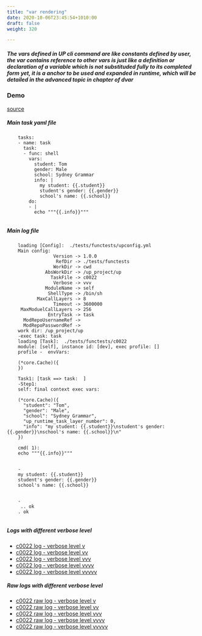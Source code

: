 ```yaml
---
title: "var rendering"
date: 2020-10-06T23:45:54+1010:00
draft: false
weight: 320

---
```


##### The vars defined in UP cli command are like constants defined by user, the var contains reference to other vars is just like a definition or declaration of a variable which is not substituded fully to its completed form yet, it is a anchor to be used and expanded in runtime, which will be detailed in the advanced topic in chapter of dvar


### Demo








[source](https://github.com/upcmd/up/blob/master/tests/functests/c0022.yml)

##### Main task yaml file
```
    tasks:
    - name: task
      task:
      - func: shell
        vars:
          student: Tom
          gender: Male
          school: Sydney Grammar
          info: |
            my student: {{.student}}
            student's gender: {{.gender}}
            school's name: {{.school}}
        do:
        - |
          echo """{{.info}}"""
    
```
##### Main log file
```
    loading [Config]:  ./tests/functests/upconfig.yml
    Main config:
                 Version -> 1.0.0
                  RefDir -> ./tests/functests
                 WorkDir -> cwd
              AbsWorkDir -> /up_project/up
                TaskFile -> c0022
                 Verbose -> vvv
              ModuleName -> self
               ShellType -> /bin/sh
           MaxCallLayers -> 8
                 Timeout -> 3600000
     MaxModuelCallLayers -> 256
               EntryTask -> task
      ModRepoUsernameRef -> 
      ModRepoPasswordRef -> 
    work dir: /up_project/up
    -exec task: task
    loading [Task]:  ./tests/functests/c0022
    module: [self], instance id: [dev], exec profile: []
    profile -  envVars:
    
    (*core.Cache)({
    })
    
    Task1: [task ==> task:  ]
    -Step1:
    self: final context exec vars:
    
    (*core.Cache)({
      "student": "Tom",
      "gender": "Male",
      "school": "Sydney Grammar",
      "up_runtime_task_layer_number": 0,
      "info": "my student: {{.student}}\nstudent's gender: {{.gender}}\nschool's name: {{.school}}\n"
    })
    
    cmd( 1):
    echo """{{.info}}"""
    
    
    -
    my student: {{.student}}
    student's gender: {{.gender}}
    school's name: {{.school}}
    
    
    -
     .. ok
    . ok
    
```


##### Logs with different verbose level
* [c0022 log - verbose level v](../../logs/c0022_v)
* [c0022 log - verbose level vv](../../logs/c0022_vv)
* [c0022 log - verbose level vvv](../../logs/c0022_vvvv)
* [c0022 log - verbose level vvvv](../../logs/c0022_vvvv)
* [c0022 log - verbose level vvvvv](../../logs/c0022_vvvvv)

##### Raw logs with different verbose level
* [c0022 raw log - verbose level v](../../reflogs/c0022_v.log)
* [c0022 raw log - verbose level vv](../../reflogs/c0022_vv.log)
* [c0022 raw log - verbose level vvv](../../reflogs/c0022_vvv.log)
* [c0022 raw log - verbose level vvvv](../../reflogs/c0022_vvvv.log)
* [c0022 raw log - verbose level vvvvv](../../reflogs/c0022_vvvvv.log)







